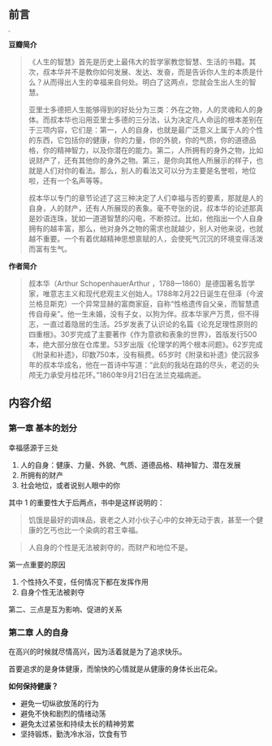 ## 前言

<img src="https://img1.doubanio.com/view/subject/l/public/s29811009.jpg" style="zoom:20%;" />

**豆瓣简介**

>《人生的智慧》首先是历史上最伟大的哲学家教您智慧、生活的书籍。其次，叔本华并不是教你如何发展、发达、发奋，而是告诉你人生的本质是什么？从而得出人生的幸福来自何处。明白了这两点，您就会生出人生的智慧。
>
>亚里士多德把人生能够得到的好处分为三类：外在之物，人的灵魂和人的身体。而叔本华也沿用亚里士多德的三分法，认为决定凡人命运的根本差别在于三项内容，它们是：第一，人的自身，也就是最广泛意义上属于人的个性的东西，它包括你的健康，你的力量，你的外貌，你的气质，你的道德品格，你的精神智力，以及你潜在的能力。第二，人所拥有的身外之物，比如说财产了，还有其他你的身外之物。第三，是你向其他人所展示的样子，也就是人们对你的看法。那么，别人的看法又可以分为主要是名誉啦，地位啦，还有一个名声等等。
>
>叔本华以专门的章节论述了这三种决定了人们幸福与否的要素，那就是人的自身，人的财产，还有人所展现的表象。毫不夸张的说，叔本华的论述那真是妙语连珠，犹如一道道智慧的闪电，不断掠过。比如，他指出一个人自身拥有的越丰富，那么，他对身外之物的需求也就越少，别人对他来说，也就越不重要。一个有着优越精神思想禀赋的人，会使死气沉沉的环境变得活泼而富有生气。

**作者简介**

> 叔本华（Arthur SchopenhauerArthur ，1788—1860）是德国著名哲学家，唯意志主义和现代悲观主义创始人。1788年2月22日诞生在但泽（今波兰格旦斯克）一个异常显赫的富商家庭，自称“性格遗传自父亲，而智慧遗传自母亲”。他一生未婚，没有子女，以狗为伴。叔本华家产万贯，但不得志，一直过着隐居的生活。25岁发表了认识论的名篇《论充足理性原则的四重根》。30岁完成了主要著作《作为意欲和表象的世界》，首版发行500本，绝大部分放在仓库里。53岁出版《伦理学的两个根本问题》。62岁完成《附录和补遗》，印数750本，没有稿费。65岁时《附录和补遗》使沉寂多年的叔本华成名，他在一首诗中写道：“此刻的我站在路的尽头，老迈的头颅无力承受月桂花环。”1860年9月21日在法兰克福病逝。



## 内容介绍



### 第一章 基本的划分



幸福感源于三处

1. 人的自身：健康、力量、外貌、气质、道德品格、精神智力、潜在发展
2. 所拥有的财产
3. 社会地位，或者说别人眼中的你



其中 1 的重要性大于后两点，书中是这样说明的：

> 饥饿是最好的调味品，衰老之人对小伙子心中的女神无动于衷，甚至一个健康的乞丐也比一个染病的君王幸福。

> 人自身的个性是无法被剥夺的，而财产和地位不是。

第一点重要的原因
1. 个性持久不变，任何情况下都在发挥作用
2. 自身个性无法被剥夺

第二、三点是互为影响、促进的关系


### 第二章 人的自身



在高兴的时候就尽情高兴，因为活着就是为了追求快乐。



首要追求的是身体健康，而愉快的心情就是从健康的身体长出花朵。

**如何保持健康？**

- 避免一切纵欲放荡的行为
- 避免不快和剧烈的情绪动荡
- 避免太过紧张和持续太长的精神劳累
- 坚持锻炼，勤洗冷水浴，饮食有节